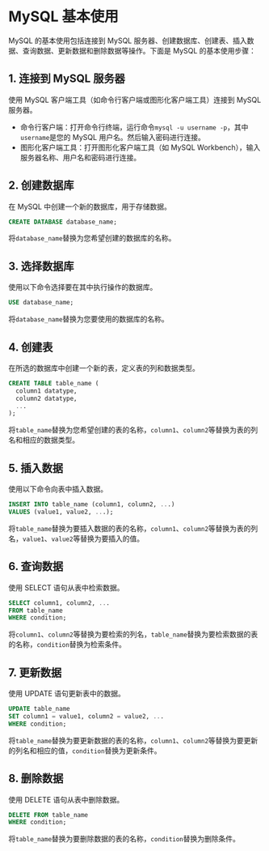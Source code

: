# MySQL 基本使用

MySQL 的基本使用包括连接到 MySQL 服务器、创建数据库、创建表、插入数据、查询数据、更新数据和删除数据等操作。下面是 MySQL 的基本使用步骤：

## 1. 连接到 MySQL 服务器

使用 MySQL 客户端工具（如命令行客户端或图形化客户端工具）连接到 MySQL 服务器。

- 命令行客户端：打开命令行终端，运行命令`mysql -u username -p`，其中`username`是您的 MySQL 用户名。然后输入密码进行连接。
- 图形化客户端工具：打开图形化客户端工具（如 MySQL Workbench），输入服务器名称、用户名和密码进行连接。

## 2. 创建数据库

在 MySQL 中创建一个新的数据库，用于存储数据。

```sql
CREATE DATABASE database_name;
```

将`database_name`替换为您希望创建的数据库的名称。

## 3. 选择数据库

使用以下命令选择要在其中执行操作的数据库。

```sql
USE database_name;
```

将`database_name`替换为您要使用的数据库的名称。

## 4. 创建表

在所选的数据库中创建一个新的表，定义表的列和数据类型。

```sql
CREATE TABLE table_name (
  column1 datatype,
  column2 datatype,
  ...
);
```

将`table_name`替换为您希望创建的表的名称，`column1`、`column2`等替换为表的列名和相应的数据类型。

## 5. 插入数据

使用以下命令向表中插入数据。

```sql
INSERT INTO table_name (column1, column2, ...)
VALUES (value1, value2, ...);
```

将`table_name`替换为要插入数据的表的名称，`column1`、`column2`等替换为表的列名，`value1`、`value2`等替换为要插入的值。

## 6. 查询数据

使用 SELECT 语句从表中检索数据。

```sql
SELECT column1, column2, ...
FROM table_name
WHERE condition;
```

将`column1`、`column2`等替换为要检索的列名，`table_name`替换为要检索数据的表的名称，`condition`替换为检索条件。

## 7. 更新数据

使用 UPDATE 语句更新表中的数据。

```sql
UPDATE table_name
SET column1 = value1, column2 = value2, ...
WHERE condition;
```

将`table_name`替换为要更新数据的表的名称，`column1`、`column2`等替换为要更新的列名和相应的值，`condition`替换为更新条件。

## 8. 删除数据

使用 DELETE 语句从表中删除数据。

```sql
DELETE FROM table_name
WHERE condition;
```

将`table_name`替换为要删除数据的表的名称，`condition`替换为删除条件。
